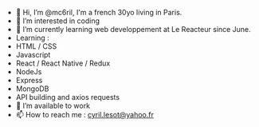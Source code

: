- 👋 Hi, I’m @mc6ril, I'm a french 30yo living in Paris.
- 👀 I’m interested in coding
- 🌱 I’m currently learning web developpement at Le Reacteur since June.
- Learning : 
-   HTML / CSS 
-   Javascript
-   React / React Native / Redux
-   NodeJs
-   Express
-   MongoDB
-   API building and axios requests
- 💞️ I’m available to work 
- 📫 How to reach me : cyril.lesot@yahoo.fr 

<!---
mc6ril/mc6ril is a ✨ special ✨ repository because its `README.md` (this file) appears on your GitHub profile.
You can click the Preview link to take a look at your changes.
--->
